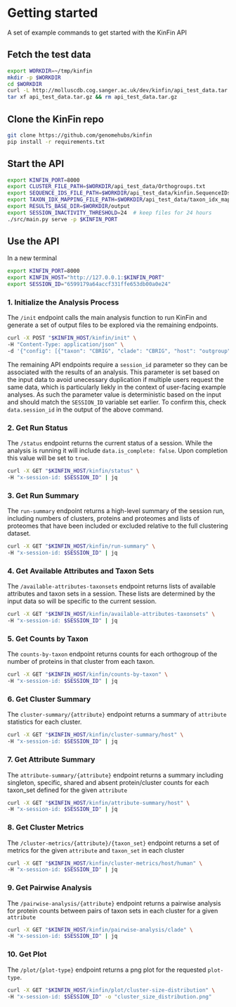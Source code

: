 # Getting started

A set of example commands to get started with the KinFin API

## Fetch the test data

```bash
export WORKDIR=~/tmp/kinfin
mkdir -p $WORKDIR
cd $WORKDIR
curl -L http://molluscdb.cog.sanger.ac.uk/dev/kinfin/api_test_data.tar.gz > api_test_data.tar.gz
tar xf api_test_data.tar.gz && rm api_test_data.tar.gz
```

## Clone the KinFin repo

```bash
git clone https://github.com/genomehubs/kinfin
pip install -r requirements.txt
```

## Start the API
```bash
export KINFIN_PORT=8000
export CLUSTER_FILE_PATH=$WORKDIR/api_test_data/Orthogroups.txt
export SEQUENCE_IDS_FILE_PATH=$WORKDIR/api_test_data/kinfin.SequenceIDs.txt
export TAXON_IDX_MAPPING_FILE_PATH=$WORKDIR/api_test_data/taxon_idx_mapping.json
export RESULTS_BASE_DIR=$WORKDIR/output
export SESSION_INACTIVITY_THRESHOLD=24  # keep files for 24 hours
./src/main.py serve -p $KINFIN_PORT
```


## Use the API

In a new terminal

```bash
export KINFIN_PORT=8000
export KINFIN_HOST="http://127.0.0.1:$KINFIN_PORT"
export SESSION_ID="6599179a64accf331ffe653db00a0e24"
```

### 1. Initialize the Analysis Process

The `/init` endpoint calls the main analysis function to run KinFin and generate a set of output files to be explored via the remaining endpoints.

```bash
curl -X POST "$KINFIN_HOST/kinfin/init" \
-H "Content-Type: application/json" \
-d '{"config": [{"taxon": "CBRIG", "clade": "CBRIG", "host": "outgroup"}, {"taxon": "DMEDI", "clade": "DMEDI", "host": "human"}, {"taxon": "LSIGM", "clade": "n16", "host": "other"}, {"taxon": "AVITE", "clade": "n16", "host": "other"}, {"taxon": "CELEG", "clade": "CELEG", "host": "outgroup"}, {"taxon": "EELAP", "clade": "n16", "host": "other"}, {"taxon": "OOCHE2", "clade": "OOCHE2", "host": "other"}, {"taxon": "OFLEX", "clade": "n11", "host": "other"}, {"taxon": "LOA2", "clade": "n15", "host": "human"}, {"taxon": "SLABI", "clade": "SLABI", "host": "other"}, {"taxon": "BMALA", "clade": "n15", "host": "human"}, {"taxon": "DIMMI", "clade": "n11", "host": "other"}, {"taxon": "WBANC2", "clade": "n15", "host": "human"}, {"taxon": "TCALL", "clade": "TCALL", "host": "other"}, {"taxon": "OOCHE1", "clade": "n11", "host": "other"}, {"taxon": "BPAHA", "clade": "n15", "host": "other"}, {"taxon": "OVOLV", "clade": "n11", "host": "human"}, {"taxon": "WBANC1", "clade": "WBANC1", "host": "human"}, {"taxon": "LOA1", "clade": "LOA1", "host": "human"}]}' | jq
```

The remaining API endpoints require a `session_id` parameter so they can be associated with the results of an analysis. This parameter is set based on the input data to avoid unecessary duplication if multiple users request the same data, which is particularly liekly in the context of user-facing example analyses. As such the parameter value is deterministic based on the input and should match the `SESSION_ID` variable set earlier. To confirm this, check `data.session_id` in the output of the above command.

### 2. Get Run Status

The `/status` endpoint returns the current status of a session. While the analysis is running it will include `data.is_complete: false`. Upon completion this value will be set to `true`.

```bash
curl -X GET "$KINFIN_HOST/kinfin/status" \
-H "x-session-id: $SESSION_ID" | jq
```

### 3. Get Run Summary

The `run-summary` endpoint returns a high-level summary of the session run, including numbers of clusters, proteins and proteomes and lists of proteomes that have been included or excluded relative to the full clustering dataset.

```bash
curl -X GET "$KINFIN_HOST/kinfin/run-summary" \
-H "x-session-id: $SESSION_ID" | jq
```

### 4. Get Available Attributes and Taxon Sets

The `/available-attributes-taxonsets` endpoint returns lists of available attributes and taxon sets in a session. These lists are determined by the input data so will be specific to the current session.

```bash
curl -X GET "$KINFIN_HOST/kinfin/available-attributes-taxonsets" \
-H "x-session-id: $SESSION_ID" | jq
```

### 5. Get Counts by Taxon

The `counts-by-taxon` endpoint returns counts for each orthogroup of the number of proteins in that cluster from each taxon.

```bash
curl -X GET "$KINFIN_HOST/kinfin/counts-by-taxon" \
-H "x-session-id: $SESSION_ID" | jq
```

### 6. Get Cluster Summary

The `cluster-summary/{attribute}` endpoint returns a summary of `attribute` statistics for each cluster.

```bash
curl -X GET "$KINFIN_HOST/kinfin/cluster-summary/host" \
-H "x-session-id: $SESSION_ID" | jq
```

### 7. Get Attribute Summary

The `attribute-summary/{attribute}` endpoint returns a summary including singleton, specific, shared and absent protein/cluster counts for each taxon_set defined for the given `attribute`

```bash
curl -X GET "$KINFIN_HOST/kinfin/attribute-summary/host" \
-H "x-session-id: $SESSION_ID" | jq
```

### 8. Get Cluster Metrics

The `/cluster-metrics/{attribute}/{taxon_set}` endpoint returns a set of metrics for the given `attribute` and `taxon_set` in each cluster

```bash
curl -X GET "$KINFIN_HOST/kinfin/cluster-metrics/host/human" \
-H "x-session-id: $SESSION_ID" | jq
```

### 9. Get Pairwise Analysis

The `/pairwise-analysis/{attribute}` endpoint returns a pairwise analysis for protein counts between pairs of taxon sets in each cluster for a given `attribute`

```bash
curl -X GET "$KINFIN_HOST/kinfin/pairwise-analysis/clade" \
-H "x-session-id: $SESSION_ID" | jq
```

### 10. Get Plot

The `/plot/{plot-type}` endpoint returns a png plot for the requested `plot-type`.

```bash
curl -X GET "$KINFIN_HOST/kinfin/plot/cluster-size-distribution" \
-H "x-session-id: $SESSION_ID" -o "cluster_size_distribution.png"
```
